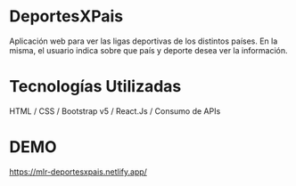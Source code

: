 # DeportesXPais
Aplicación web para ver las ligas deportivas de los distintos países. En la misma, el usuario indica sobre que país y deporte desea ver la información.

# Tecnologías Utilizadas
HTML / CSS / Bootstrap v5 / React.Js / Consumo de APIs

# DEMO
https://mlr-deportesxpais.netlify.app/